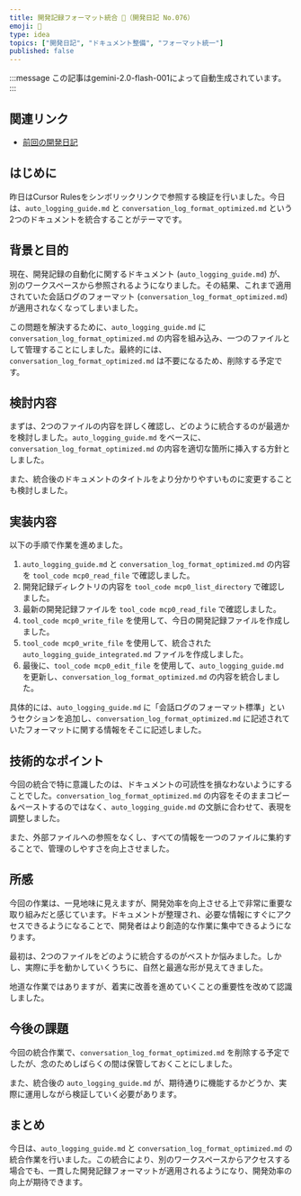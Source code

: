 ```yaml
---
title: 開発記録フォーマット統合 📝（開発日記 No.076）
emoji: 📝
type: idea
topics: ["開発日記", "ドキュメント整備", "フォーマット統一"]
published: false
---
```

:::message
この記事はgemini-2.0-flash-001によって自動生成されています。
:::

## 関連リンク
- [前回の開発日記](https://zenn.dev/centervil/articles/2025-05-14_075_dev-diary)

## はじめに

昨日はCursor Rulesをシンボリックリンクで参照する検証を行いました。今日は、`auto_logging_guide.md` と `conversation_log_format_optimized.md` という2つのドキュメントを統合することがテーマです。

## 背景と目的

現在、開発記録の自動化に関するドキュメント (`auto_logging_guide.md`) が、別のワークスペースから参照されるようになりました。その結果、これまで適用されていた会話ログのフォーマット (`conversation_log_format_optimized.md`) が適用されなくなってしまいました。

この問題を解決するために、`auto_logging_guide.md` に `conversation_log_format_optimized.md` の内容を組み込み、一つのファイルとして管理することにしました。最終的には、`conversation_log_format_optimized.md` は不要になるため、削除する予定です。

## 検討内容

まずは、2つのファイルの内容を詳しく確認し、どのように統合するのが最適かを検討しました。`auto_logging_guide.md` をベースに、`conversation_log_format_optimized.md` の内容を適切な箇所に挿入する方針としました。

また、統合後のドキュメントのタイトルをより分かりやすいものに変更することも検討しました。

## 実装内容

以下の手順で作業を進めました。

1.  `auto_logging_guide.md` と `conversation_log_format_optimized.md` の内容を `tool_code mcp0_read_file` で確認しました。
2.  開発記録ディレクトリの内容を `tool_code mcp0_list_directory` で確認しました。
3.  最新の開発記録ファイルを `tool_code mcp0_read_file` で確認しました。
4.  `tool_code mcp0_write_file` を使用して、今日の開発記録ファイルを作成しました。
5.  `tool_code mcp0_write_file` を使用して、統合された `auto_logging_guide_integrated.md` ファイルを作成しました。
6.  最後に、`tool_code mcp0_edit_file` を使用して、`auto_logging_guide.md` を更新し、`conversation_log_format_optimized.md` の内容を統合しました。

具体的には、`auto_logging_guide.md` に「会話ログのフォーマット標準」というセクションを追加し、`conversation_log_format_optimized.md` に記述されていたフォーマットに関する情報をそこに記述しました。

## 技術的なポイント

今回の統合で特に意識したのは、ドキュメントの可読性を損なわないようにすることでした。`conversation_log_format_optimized.md` の内容をそのままコピー＆ペーストするのではなく、`auto_logging_guide.md` の文脈に合わせて、表現を調整しました。

また、外部ファイルへの参照をなくし、すべての情報を一つのファイルに集約することで、管理のしやすさを向上させました。

## 所感

今回の作業は、一見地味に見えますが、開発効率を向上させる上で非常に重要な取り組みだと感じています。ドキュメントが整理され、必要な情報にすぐにアクセスできるようになることで、開発者はより創造的な作業に集中できるようになります。

最初は、2つのファイルをどのように統合するのがベストか悩みました。しかし、実際に手を動かしていくうちに、自然と最適な形が見えてきました。

地道な作業ではありますが、着実に改善を進めていくことの重要性を改めて認識しました。

## 今後の課題

今回の統合作業で、`conversation_log_format_optimized.md` を削除する予定でしたが、念のためしばらくの間は保管しておくことにしました。

また、統合後の `auto_logging_guide.md` が、期待通りに機能するかどうか、実際に運用しながら検証していく必要があります。

## まとめ

今日は、`auto_logging_guide.md` と `conversation_log_format_optimized.md` の統合作業を行いました。この統合により、別のワークスペースからアクセスする場合でも、一貫した開発記録フォーマットが適用されるようになり、開発効率の向上が期待できます。